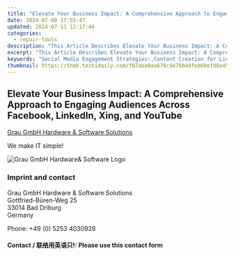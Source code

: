 ```yaml
---
title: "Elevate Your Business Impact: A Comprehensive Approach to Engaging Audiences Across Facebook, LinkedIn, Xing, and YouTube"
date: 2024-07-08 17:55:47
updated: 2024-07-11 12:17:44
categories:
  - repair-tools
description: "This Article Describes Elevate Your Business Impact: A Comprehensive Approach to Engaging Audiences Across Facebook, LinkedIn, Xing, and YouTube"
excerpt: "This Article Describes Elevate Your Business Impact: A Comprehensive Approach to Engaging Audiences Across Facebook, LinkedIn, Xing, and YouTube"
keywords: "Social Media Engagement Strategies:,Content Creation for LinkedIn & Facebook:,Youth Engagement YouTube Strategies:,Cross-Platform Social Media Marketing:,Engagement Tactics on Professional Networks:,Maximizing Xing Presence:,Video Content Engagement Tips:"
thumbnail: https://thmb.techidaily.com/f07aba0aa676c9e76b44feb60efd0a45624266536fcc9c86e32c630adb095a41.jpg
---
```


## Elevate Your Business Impact: A Comprehensive Approach to Engaging Audiences Across Facebook, LinkedIn, Xing, and YouTube

[Grau GmbH Hardware & Software Solutions](https://main.grauonline.de/)

We make IT simple!

![Grau GmbH Hardware& Software Logo](https://main.grauonline.de/wp-content/uploads/2021/05/output-onlinepngtools.png)

### Imprint and contact

 Grau GmbH Hardware & Software Solutions  
 Gottfried-Büren-Weg 25  
 33014 Bad Driburg  
 Germany

Phone: +49 (0) 5253 4030928

#### Contact / 联络用英语只!: Please use this contact form

<ins class="adsbygoogle"
     style="display:block"
     data-ad-format="autorelaxed"
     data-ad-client="ca-pub-7571918770474297"
     data-ad-slot="1223367746"></ins>



<ins class="adsbygoogle"
     style="display:block"
     data-ad-client="ca-pub-7571918770474297"
     data-ad-slot="8358498916"
     data-ad-format="auto"
     data-full-width-responsive="true"></ins>
